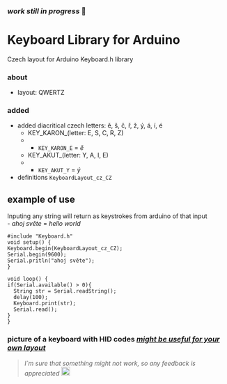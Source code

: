
### *work still in progress* 🚧
# Keyboard Library for Arduino

Czech layout for Arduino Keyboard.h library
### **about**
  - layout: QWERTZ<br>
### **added**
  - added diacritical czech letters: ě, š, č, ř, ž,   ý, á, í, é
      - KEY_KARON_(letter: E, S, C, R, Z)
      - - `KEY_KARON_E` = *ě*
      - KEY_AKUT_(letter: Y, A, I, E)
      - - `KEY_AKUT_Y` = *ý*
 - definitions `KeyboardLayout_cz_CZ`
  

## example of use
Inputing any string will return as keystrokes from arduino of that input 
 <br>- *ahoj světe* = *hello world* 
```
#include "Keyboard.h"
void setup() {
Keyboard.begin(KeyboardLayout_cz_CZ);
Serial.begin(9600);
Serial.pritln("ahoj světe");
}

void loop() {
if(Serial.available() > 0){
  String str = Serial.readString(); 
  delay(100);
  Keyboard.print(str);
  Serial.read();
}
}
```
### picture of a keyboard with HID codes [*might be useful for your own layout*](https://raw.githubusercontent.com/qlyoung/armory-keyboard/master/layouts/keyboard-layout.png)

>*I`m sure that something might not work, so any feedback is appreciated* <img src="https://images.emojiterra.com/google/noto-emoji/unicode-15.1/color/svg/1f1e8-1f1ff.svg" alt="czech flag?" style="height: 20px;"/>

